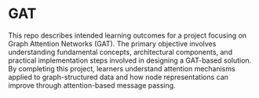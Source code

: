 # GAT

This repo describes intended learning outcomes for a project focusing on Graph
Attention Networks (GAT). The primary objective involves understanding fundamental concepts, architectural components, and practical implementation steps involved in designing
a GAT-based solution. By completing this project, learners understand attention mechanisms applied to graph-structured data and how node representations can
improve through attention-based message passing.
